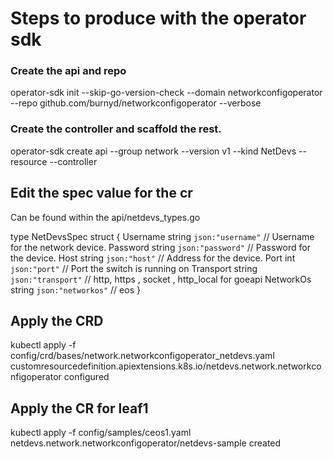 # Steps to produce with the operator sdk

### Create the api and repo
operator-sdk init --skip-go-version-check --domain networkconfigoperator --repo github.com/burnyd/networkconfigoperator --verbose

### Create the controller and scaffold the rest.
operator-sdk create api --group network --version v1 --kind NetDevs --resource --controller

## Edit the spec value for the cr

Can be found within the api/netdevs_types.go

type NetDevsSpec struct {
	Username  string `json:"username"`  // Username for the network device.
	Password  string `json:"password"`  // Password for the device.
	Host      string `json:"host"`      // Address for the device.
	Port      int    `json:"port"`      // Port the switch is running on
	Transport string `json:"transport"` // http, https , socket , http_local for goeapi
	NetworkOs string `json:"networkos"` // eos
}

## Apply the CRD
kubectl apply -f config/crd/bases/network.networkconfigoperator_netdevs.yaml
customresourcedefinition.apiextensions.k8s.io/netdevs.network.networkconfigoperator configured

## Apply the CR for leaf1

kubectl apply -f config/samples/ceos1.yaml
netdevs.network.networkconfigoperator/netdevs-sample created